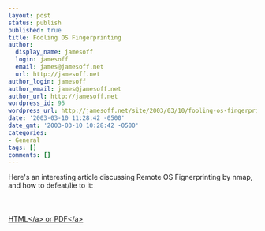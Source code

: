 ```yaml
---
layout: post
status: publish
published: true
title: Fooling OS Fingerprinting
author:
  display_name: jamesoff
  login: jamesoff
  email: james@jamesoff.net
  url: http://jamesoff.net
author_login: jamesoff
author_email: james@jamesoff.net
author_url: http://jamesoff.net
wordpress_id: 95
wordpress_url: http://jamesoff.net/site/2003/03/10/fooling-os-fingerprinting/
date: '2003-03-10 11:28:42 -0500'
date_gmt: '2003-03-10 10:28:42 -0500'
categories:
- General
tags: []
comments: []
---
```

<p>Here's an interesting article discussing Remote OS Fignerprinting by nmap, and how to defeat&#47;lie to it:<br &#47;><br />
<br &#47;><br />
<a href="http:&#47;&#47;voodoo.somoslopeor.com&#47;papers&#47;nmap.html">HTML<&#47;a> or <a href="http:&#47;&#47;voodoo.somoslopeor.com&#47;papers&#47;nmap.pdf">PDF<&#47;a></p>
